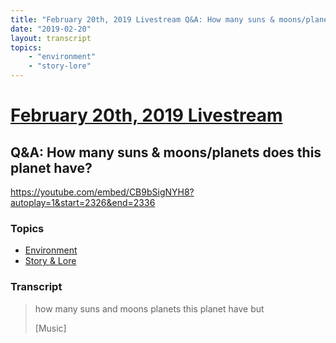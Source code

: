 ```yaml
---
title: "February 20th, 2019 Livestream Q&A: How many suns & moons/planets does this planet have?"
date: "2019-02-20"
layout: transcript
topics:
    - "environment"
    - "story-lore"
---
```

# [February 20th, 2019 Livestream](../2019-02-20.md)
## Q&A: How many suns & moons/planets does this planet have?
https://youtube.com/embed/CB9bSigNYH8?autoplay=1&start=2326&end=2336

### Topics
* [Environment](../topics/environment.md)
* [Story & Lore](../topics/story-lore.md)

### Transcript

> how many suns and moons planets this planet have but
>
> [Music]
